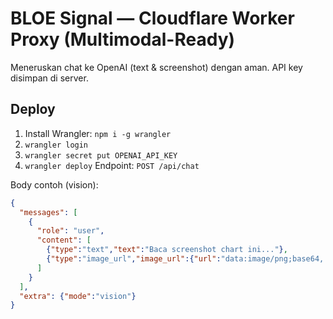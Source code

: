# BLOE Signal — Cloudflare Worker Proxy (Multimodal-Ready)

Meneruskan chat ke OpenAI (text & screenshot) dengan aman. API key disimpan di server.

## Deploy
1. Install Wrangler: `npm i -g wrangler`
2. `wrangler login`
3. `wrangler secret put OPENAI_API_KEY`
4. `wrangler deploy`
Endpoint: `POST /api/chat`

Body contoh (vision):
```json
{
  "messages": [
    {
      "role": "user",
      "content": [
        {"type":"text","text":"Baca screenshot chart ini..."},
        {"type":"image_url","image_url":{"url":"data:image/png;base64,...."}}
      ]
    }
  ],
  "extra": {"mode":"vision"}
}
```
